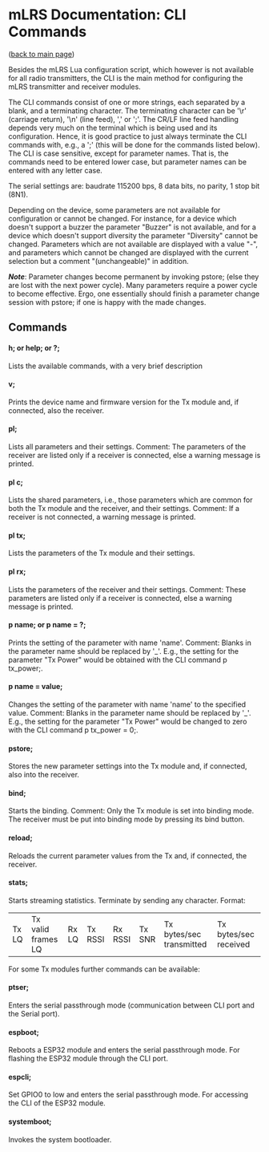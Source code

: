 # mLRS Documentation: CLI Commands #

([back to main page](../README.md))

Besides the mLRS Lua configuration script, which however is not available for all radio transmitters, the CLI is the main method for configuring the mLRS transmitter and receiver modules.

The CLI commands consist of one or more strings, each separated by a blank, and a terminating character. The terminating character can be '\r' (carriage return), '\n' (line feed), ',' or ';'. The CR/LF line feed handling depends very much on the terminal which is being used and its configuration. Hence, it is good practice to just always terminate the CLI commands with, e.g., a ';' (this will be done for the commands listed below). The CLI is case sensitive, except for parameter names. That is, the commands need to be entered lower case, but parameter names can be entered with any letter case.

The serial settings are: baudrate 115200 bps, 8 data bits, no parity, 1 stop bit (8N1).

Depending on the device, some parameters are not available for configuration or cannot be changed. For instance, for a device which doesn't support a buzzer the parameter "Buzzer" is not available, and for a device which doesn't support diversity the parameter "Diversity" cannot be changed. Parameters which are not available are displayed with a value "-", and parameters which cannot be changed are displayed with the current selection but a comment "(unchangeable)" in addition.

***Note***: Parameter changes become permanent by invoking pstore; (else they are lost with the next power cycle). Many parameters require a power cycle to become effective. Ergo, one essentially should finish a parameter change session with pstore; if one is happy with the made changes.

## Commands ##

#### h; or help; or ?; #### 
Lists the available commands, with a very brief description

#### v; #### 
Prints the device name and firmware version for the Tx module and, if connected, also the receiver.

#### pl; #### 
Lists all parameters and their settings. Comment: The parameters of the receiver are listed only if a receiver is connected, else a warning message is printed.

#### pl c; #### 
Lists the shared parameters, i.e., those parameters which are common for both the Tx module and the receiver, and their settings. Comment: If a receiver is not connected, a warning message is printed.

#### pl tx; #### 
Lists the parameters of the Tx module and their settings. 

#### pl rx; #### 
Lists the parameters of the receiver and their settings. Comment: These parameters are listed only if a receiver is connected, else a warning message is printed.

#### p name; or p name = ?; #### 
Prints the setting of the parameter with name 'name'. Comment: Blanks in the parameter name should be replaced by '_'. E.g., the setting for the parameter "Tx Power" would be obtained with the CLI command p tx_power;.

#### p name = value; #### 
Changes the setting of the parameter with name 'name' to the specified value. Comment: Blanks in the parameter name should be replaced by '_'. E.g., the setting for the parameter "Tx Power" would be changed to zero with the CLI command p tx_power = 0;.

#### pstore; #### 
Stores the new parameter settings into the Tx module and, if connected, also into the receiver.

#### bind; #### 
Starts the binding. Comment: Only the Tx module is set into binding mode. The receiver must be put into binding mode by pressing its bind button.

#### reload; #### 
Reloads the current parameter values from the Tx and, if connected, the receiver.

#### stats; #### 
Starts streaming statistics. Terminate by sending any character. Format:

<table>
    <tr>
        <td>Tx LQ</td><td>Tx valid frames LQ</td><td>Rx LQ</td>
        <td>Tx RSSI</td><td>Rx RSSI</td><td>Tx SNR</td>
        <td>Tx bytes/sec transmitted</td><td>Tx bytes/sec received</td>
    </tr>
</table>

For some Tx modules further commands can be available:

#### ptser; #### 
Enters the serial passthrough mode (communication between CLI port and the Serial port).

#### espboot; #### 
Reboots a ESP32 module and enters the serial passthrough mode. For flashing the ESP32 module through the CLI port.

#### espcli; #### 
Set GPIO0 to low and enters the serial passthrough mode. For accessing the CLI of the ESP32 module.

#### systemboot; #### 
Invokes the system bootloader.
